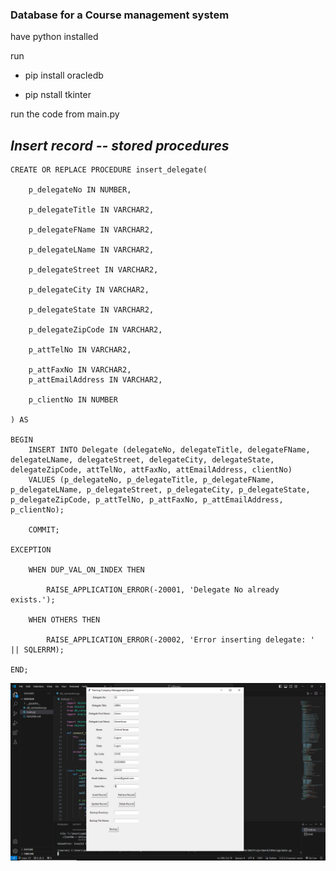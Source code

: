 
### Database for a Course management system

 have python installed

 run 
 - pip install oracledb

 - pip nstall tkinter

 run the code from main.py

## <i>Insert record -- stored procedures</i>
```
CREATE OR REPLACE PROCEDURE insert_delegate(

    p_delegateNo IN NUMBER,
    
    p_delegateTitle IN VARCHAR2,
    
    p_delegateFName IN VARCHAR2,
    
    p_delegateLName IN VARCHAR2,
    
    p_delegateStreet IN VARCHAR2,
    
    p_delegateCity IN VARCHAR2,
    
    p_delegateState IN VARCHAR2,
    
    p_delegateZipCode IN VARCHAR2,
    
    p_attTelNo IN VARCHAR2,
    
    p_attFaxNo IN VARCHAR2,
    p_attEmailAddress IN VARCHAR2,
    
    p_clientNo IN NUMBER

) AS

BEGIN
    INSERT INTO Delegate (delegateNo, delegateTitle, delegateFName, delegateLName, delegateStreet, delegateCity, delegateState, delegateZipCode, attTelNo, attFaxNo, attEmailAddress, clientNo)
    VALUES (p_delegateNo, p_delegateTitle, p_delegateFName, p_delegateLName, p_delegateStreet, p_delegateCity, p_delegateState, p_delegateZipCode, p_attTelNo, p_attFaxNo, p_attEmailAddress, p_clientNo);

    COMMIT;

EXCEPTION
    
    WHEN DUP_VAL_ON_INDEX THEN
    
        RAISE_APPLICATION_ERROR(-20001, 'Delegate No already exists.');
    
    WHEN OTHERS THEN
    
        RAISE_APPLICATION_ERROR(-20002, 'Error inserting delegate: ' || SQLERRM);

END;
```
 
 ![alt text](<Screenshot (27).png>)